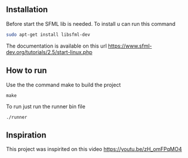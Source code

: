 ## Installation

Before start the SFML lib is needed. To install u can run this command 

```bash
sudo apt-get install libsfml-dev
```

The documentation is available on this url https://www.sfml-dev.org/tutorials/2.5/start-linux.php


## How to run

Use the the command make to build the project
```
make 
```

To run just run the runner bin file
```
./runner
```

## Inspiration 

This project was inspirited on this video https://youtu.be/zH_omFPqMO4